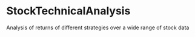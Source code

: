 # StockTechnicalAnalysis
Analysis of returns of different strategies over a wide range of stock data
